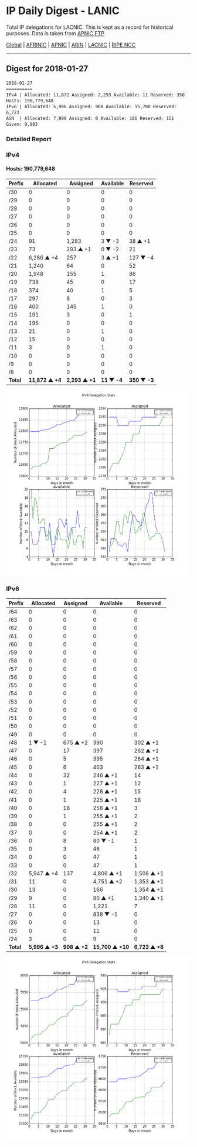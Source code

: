 # IP Daily Digest - LANIC

Total IP delegations for LACNIC. This is kept as a record for historical purposes. Data is taken from [APNIC FTP](https://ftp.apnic.net/)

[Global](https://github.com/csmets/IP-Daily-Digest) | [AFRINIC](https://github.com/csmets/IP-Daily-Digest/tree/master/archives/AFRINIC) | [APNIC](https://github.com/csmets/IP-Daily-Digest/tree/master/archives/APNIC) | [ARIN](https://github.com/csmets/IP-Daily-Digest/tree/master/archives/ARIN) | [LACNIC](https://github.com/csmets/IP-Daily-Digest/tree/master/archives/LACNIC) | [RIPE NCC](https://github.com/csmets/IP-Daily-Digest/tree/master/archives/RIPE_NCC)

---

## Digest for 2018-01-27
```
2018-01-27
==========
IPv4 | Allocated: 11,872 Assigned: 2,293 Available: 11 Reserved: 350 Hosts: 190,779,648
IPv6 | Allocated: 5,996 Assigned: 908 Available: 15,700 Reserved: 6,723
ASN  | Allocated: 7,899 Assigned: 0 Available: 186 Reserved: 151 Given: 9,983
```

### Detailed Report

### IPv4

#### Hosts: **190,779,648**

| Prefix | Allocated | Assigned | Available | Reserved |
| ----- | ----- | ----- | ----- | ----- |
| /30 | 0 | 0 | 0 | 0 |
| /29 | 0 | 0 | 0 | 0 |
| /28 | 0 | 0 | 0 | 0 |
| /27 | 0 | 0 | 0 | 0 |
| /26 | 0 | 0 | 0 | 0 |
| /25 | 0 | 0 | 0 | 0 |
| /24 | 91 | 1,283 | 3 ▼ -3 | 38 ▲ +1 |
| /23 | 73 | 293 ▲ +1 | 0 ▼ -2 | 21 |
| /22 | 6,286 ▲ +4 | 257 | 3 ▲ +1 | 127 ▼ -4 |
| /21 | 1,240 | 64 | 0 | 52 |
| /20 | 1,948 | 155 | 1 | 86 |
| /19 | 738 | 45 | 0 | 17 |
| /18 | 374 | 40 | 1 | 5 |
| /17 | 297 | 8 | 0 | 3 |
| /16 | 400 | 145 | 1 | 0 |
| /15 | 191 | 3 | 0 | 1 |
| /14 | 195 | 0 | 0 | 0 |
| /13 | 21 | 0 | 1 | 0 |
| /12 | 15 | 0 | 0 | 0 |
| /11 | 3 | 0 | 1 | 0 |
| /10 | 0 | 0 | 0 | 0 |
| /9 | 0 | 0 | 0 | 0 |
| /8 | 0 | 0 | 0 | 0 |
| **Total** | **11,872 ▲ +4** | **2,293 ▲ +1** | **11 ▼ -4** | **350 ▼ -3** |

![ipv4-stats](ipv4-figure.png)

### IPv6

| Prefix | Allocated | Assigned | Available | Reserved |
| ----- | ----- | ----- | ----- | ----- |
| /64 | 0 | 0 | 0 | 0 |
| /63 | 0 | 0 | 0 | 0 |
| /62 | 0 | 0 | 0 | 0 |
| /61 | 0 | 0 | 0 | 0 |
| /60 | 0 | 0 | 0 | 0 |
| /59 | 0 | 0 | 0 | 0 |
| /58 | 0 | 0 | 0 | 0 |
| /57 | 0 | 0 | 0 | 0 |
| /56 | 0 | 0 | 0 | 0 |
| /55 | 0 | 0 | 0 | 0 |
| /54 | 0 | 0 | 0 | 0 |
| /53 | 0 | 0 | 0 | 0 |
| /52 | 0 | 0 | 0 | 0 |
| /51 | 0 | 0 | 0 | 0 |
| /50 | 0 | 0 | 0 | 0 |
| /49 | 0 | 0 | 0 | 0 |
| /48 | 1 ▼ -1 | 675 ▲ +2 | 390 | 302 ▲ +1 |
| /47 | 0 | 17 | 397 | 262 ▲ +1 |
| /46 | 0 | 5 | 395 | 264 ▲ +1 |
| /45 | 0 | 6 | 403 | 263 ▲ +1 |
| /44 | 0 | 32 | 246 ▲ +1 | 14 |
| /43 | 0 | 1 | 227 ▲ +1 | 12 |
| /42 | 0 | 4 | 228 ▲ +1 | 15 |
| /41 | 0 | 1 | 225 ▲ +1 | 16 |
| /40 | 0 | 18 | 258 ▲ +1 | 3 |
| /39 | 0 | 1 | 255 ▲ +1 | 2 |
| /38 | 0 | 0 | 255 ▲ +1 | 2 |
| /37 | 0 | 0 | 254 ▲ +1 | 2 |
| /36 | 0 | 8 | 80 ▼ -1 | 1 |
| /35 | 0 | 3 | 46 | 1 |
| /34 | 0 | 0 | 47 | 1 |
| /33 | 0 | 0 | 47 | 1 |
| /32 | 5,947 ▲ +4 | 137 | 4,806 ▲ +1 | 1,508 ▲ +1 |
| /31 | 11 | 0 | 4,751 ▲ +2 | 1,353 ▲ +1 |
| /30 | 13 | 0 | 166 | 1,354 ▲ +1 |
| /29 | 9 | 0 | 80 ▲ +1 | 1,340 ▲ +1 |
| /28 | 11 | 0 | 1,221 | 7 |
| /27 | 0 | 0 | 838 ▼ -1 | 0 |
| /26 | 0 | 0 | 13 | 0 |
| /25 | 0 | 0 | 11 | 0 |
| /24 | 3 | 0 | 9 | 0 |
| **Total** | **5,996 ▲ +3** | **908 ▲ +2** | **15,700 ▲ +10** | **6,723 ▲ +8** |

![ipv6-stats](ipv6-figure.png)